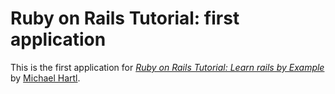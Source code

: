 # Ruby on Rails Tutorial: first application

This is the first application for
[*Ruby on Rails Tutorial: Learn rails by Example*](http://railstutorial.org/) by [Michael Hartl](http://michaelhartl.com/).

